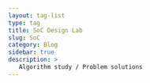 ```yaml
---
layout: tag-list
type: tag
title: SoC Design Lab
slug: SoC
category: Blog
sidebar: true
description: >
   Algorithm study / Problem solutions
---
```

